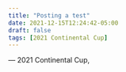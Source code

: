 ```yaml
---
title: "Posting a test"
date: 2021-12-15T12:24:42-05:00
draft: false
tags: [2021 Continental Cup]
---
```

— 2021 Continental Cup, 
<!--more--> 

